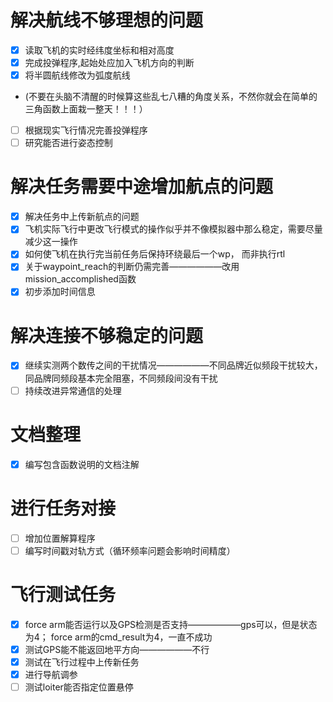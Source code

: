 # 解决航线不够理想的问题
- [x] 读取飞机的实时经纬度坐标和相对高度
- [x] 完成投弹程序,起始处应加入飞机方向的判断
- [x] 将半圆航线修改为弧度航线
- (不要在头脑不清醒的时候算这些乱七八糟的角度关系，不然你就会在简单的三角函数上面栽一整天！！！）
- [ ] 根据现实飞行情况完善投弹程序
- [ ] 研究能否进行姿态控制
# 解决任务需要中途增加航点的问题
- [x] 解决任务中上传新航点的问题
- [x] 飞机实际飞行中更改飞行模式的操作似乎并不像模拟器中那么稳定，需要尽量减少这一操作
- [x] 如何使飞机在执行完当前任务后保持环绕最后一个wp， 而非执行rtl
- [x] 关于waypoint_reach的判断仍需完善——————改用mission_accomplished函数
- [x] 初步添加时间信息
# 解决连接不够稳定的问题
- [x] 继续实测两个数传之间的干扰情况——————不同品牌近似频段干扰较大，同品牌同频段基本完全阻塞，不同频段间没有干扰
- [ ] 持续改进异常通信的处理
# 文档整理
- [x] 编写包含函数说明的文档注解
# 进行任务对接
- [ ] 增加位置解算程序
- [ ] 编写时间戳对轨方式（循环频率问题会影响时间精度）

# 飞行测试任务
- [x] force arm能否运行以及GPS检测是否支持——————gps可以，但是状态为4； force arm的cmd_result为4，一直不成功
- [x] 测试GPS能不能返回地平方向——————不行
- [x] 测试在飞行过程中上传新任务
- [x] 进行导航调参
- [ ] 测试loiter能否指定位置悬停
